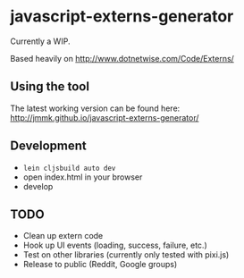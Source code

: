# javascript-externs-generator
Currently a WIP.

Based heavily on http://www.dotnetwise.com/Code/Externs/

## Using the tool
The latest working version can be found here: http://jmmk.github.io/javascript-externs-generator/

## Development
* ```lein cljsbuild auto dev```
* open index.html in your browser
* develop

## TODO
* Clean up extern code
* Hook up UI events (loading, success, failure, etc.)
* Test on other libraries (currently only tested with pixi.js)
* Release to public (Reddit, Google groups)
